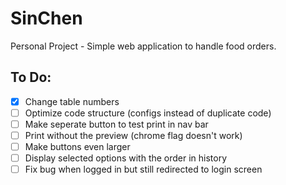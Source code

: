 # SinChen
Personal Project - Simple web application to handle food orders.

## To Do:
- [x] Change table numbers
- [ ] Optimize code structure (configs instead of duplicate code)
- [ ] Make seperate button to test print in nav bar
- [ ] Print without the preview (chrome flag doesn't work)
- [ ] Make buttons even larger 
- [ ] Display selected options with the order in history
- [ ] Fix bug when logged in but still redirected to login screen
